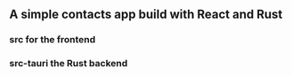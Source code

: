 ## A simple contacts app build with React and Rust

### src for the frontend

### src-tauri the Rust backend
